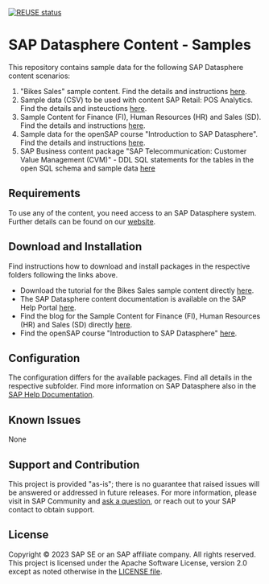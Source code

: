 [![REUSE status](https://api.reuse.software/badge/github.com/SAP-samples/datasphere-content)](https://api.reuse.software/info/github.com/SAP-samples/datasphere-content)
# SAP Datasphere Content - Samples
This repository contains sample data for the following SAP Datasphere content scenarios:
1. "Bikes Sales" sample content. Find the details and instructions [here](Sample_Bikes_Sales_content/README.md).
2. Sample data (CSV) to be used with content SAP Retail: POS Analytics. Find the details and insteuctions [here](SAP_Retail_POS_Analytics/README.md).
3. Sample Content for Finance (FI), Human Resources (HR) and Sales (SD). Find the details and instructions [here](SAP_Sample_Content/README.md).
4. Sample data for the openSAP course "Introduction to SAP Datasphere". Find the details and instructions [here](Sample_Data_openSAP_Introduction_to_SAP_Datasphere/README.md).
5. SAP Business content package "SAP Telecommunication: Customer Value Management (CVM)" - DDL SQL statements for the tables in the open SQL schema and sample data [here](SAP_Telecommuniation_CVM/README.md)

## Requirements
To use any of the content, you need access to an SAP Datasphere system. Further details can be found on our [website](https://www.sap.com/products/technology-platform/datasphere.html).

## Download and Installation
Find instructions how to download and install packages in the respective folders following the links above.

* Download the tutorial for the Bikes Sales sample content directly [here](https://github.com/SAP-samples/datasphere-content/blob/master/SAP%20Datasphere%20%20Content%20-%20Tutorial.pdf).  
* The SAP Datasphere content documentation is available on the SAP Help Portal [here](https://help.sap.com/doc/4b618244ad5f4fbb8423d08996f8b891/cloud/en-US/SAP_Data_Warehouse_Cloud_Content.pdf).
* Find the blog for the Sample Content for Finance (FI), Human Resources (HR) and Sales (SD) directly [here](https://blogs.sap.com/2023/03/09/sap-datasphere-sample-content/).
* Find the openSAP course "Introduction to SAP Datasphere" [here](https://open.sap.com/courses/dsp1).

## Configuration
The configuration differs for the available packages. Find all details in the respective subfolder. Find more information on SAP Datasphere also in the [SAP Help Documentation](https://help.sap.com/docs/SAP_DATASPHERE/).

## Known Issues
None

## Support and Contribution
This project is provided "as-is"; there is no guarantee that raised issues will be answered or addressed in future releases.
For more information, please visit in SAP Community and [ask a question](https://answers.sap.com/questions/ask.html), or reach out to your SAP contact to obtain support.

## License
Copyright © 2023 SAP SE or an SAP affiliate company. All rights reserved. This project is licensed under the Apache Software License, version 2.0 except as noted otherwise in the [LICENSE file](/LICENSES/Apache-2.0.txt).

